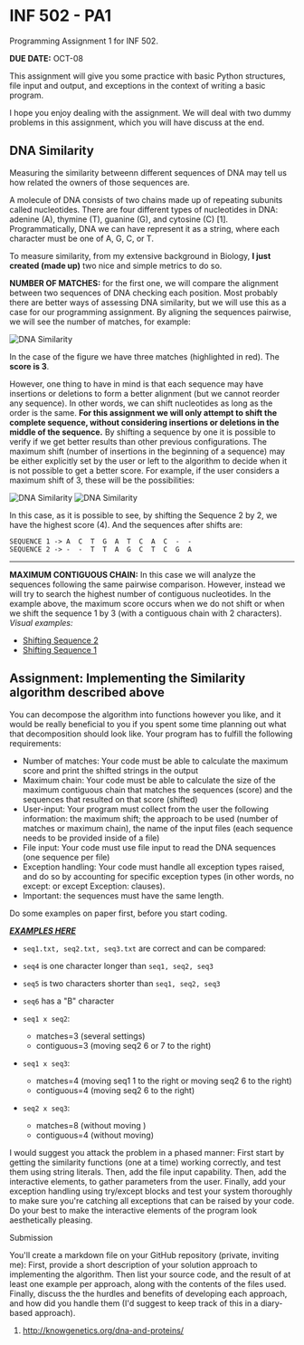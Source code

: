# INF 502 - PA1
Programming Assignment 1 for INF 502.

**DUE DATE:** OCT-08


This assignment will give you some practice with basic Python structures, file input and output, 
and exceptions in the context of writing a basic program. 

I hope you enjoy dealing with the assignment. We will deal with two dummy problems in this assignment, which you will have discuss at the end.

## DNA Similarity
Measuring the similarity betweenn different sequences of DNA may tell us how related the owners of those sequences are. 

A molecule of DNA consists of two chains made up of repeating subunits called nucleotides. There are four different types of nucleotides in DNA: adenine (A), thymine (T), guanine (G), and cytosine (C) [1]. Programmatically, DNA we can have represent it as a string, where each character must be one of A, G, C, or T.

To measure similarity, from my extensive background in Biology, **I just created (made up)** two nice and simple metrics to do so.

**NUMBER OF MATCHES:** for the first one, we will compare the alignment between two sequences of DNA checking each position. Most probably there are better ways of assessing DNA similarity, but we will use this as a case for our programming assignment. 
By aligning the sequences pairwise, we will see the number of matches, for example:

![DNA Similarity](images/DNA_1.png)

In the case of the figure we have three matches (highlighted in red). The **score is 3**.

However, one thing to have in mind is that each sequence may have insertions or deletions to form a better alignment (but we cannot reorder any sequence). In other words, we can shift nucleotides as long as the order is the same. **For this assignment we will only attempt to shift the complete sequence, without considering insertions or deletions in the middle of the sequence.** By shifting a sequence by one it is possible to verify if we get better results than other previous configurations. The maximum shift (number of insertions in the beginning of a sequence) may be either explicitly set by the user or left to the algorithm to decide when it is not possible to get a better score.  For example, if the user considers a maximum shift of 3, these will be the possibilities:

![DNA Similarity](images/DNA_2.png)
![DNA Similarity](images/DNA_3.png)

In this case, as it is possible to see, by shifting the Sequence 2 by 2, we have the highest score (4). And the sequences after shifts are:
```
SEQUENCE 1 -> A  C  T  G  A  T  C  A  C  -  -
SEQUENCE 2 -> -  -  T  T  A  G  C  T  C  G  A

```
_________________

**MAXIMUM CONTIGUOUS CHAIN:** In this case we will analyze the sequences following the same pairwise comparison. However, instead we will try to search the highest number of contiguous nucleotides. In the example above, the maximum score occurs when we do not shift or when we shift the sequence 1 by 3 (with a contiguous chain with 2 characters).  *Visual examples:*
* [Shifting Sequence 2](https://github.com/igorsteinmacher/INF502-Fall2020/blob/master/assignments/contig1.png)
* [Shifting Sequence 1](https://github.com/igorsteinmacher/INF502-Fall2020/blob/master/assignments/contig2.png)


## Assignment: Implementing the Similarity algorithm described above
 
You can decompose the algorithm into functions however you like, and it would be really beneficial to you if you spent some time planning out what that decomposition should look like. Your program has to fulfill the following requirements:

* Number of matches: Your code must be able to calculate the maximum score and print the shifted strings in the output
* Maximum chain: Your code must be able to calculate the size of the maximum contiguous chain that matches the sequences (score) and the sequences that resulted on that score (shifted)
* User-input: Your program must collect from the user the following information: the maximum shift; the approach to be used (number of matches or maximum chain), the name of the input files (each sequence needs to be provided inside of a file)
* File input: Your code must use file input to read the DNA sequences (one sequence per file)
* Exception handling: Your code must handle all exception types raised, and do so by accounting for specific exception types (in other words, no except: or except Exception: clauses).
* Important: the sequences must have the same length.

Do some examples on paper first, before you start coding.

***[EXAMPLES HERE](https://github.com/igorsteinmacher/INF502-Fall2020/tree/master/assignments/examplesPA1/ex02)***

* ```seq1.txt, seq2.txt, seq3.txt``` are correct and can be compared:
* ```seq4``` is one character longer than ```seq1, seq2, seq3```
* ```seq5``` is two characters shorter than ```seq1, seq2, seq3```
* ```seq6``` has a "B" character

* ```seq1 x seq2```: 
  - matches=3 (several settings)
  - contiguous=3 (moving seq2 6 or 7 to the right)

* ```seq1 x seq3```: 
  - matches=4 (moving seq1 1 to the right or moving seq2 6 to the right)
  - contiguous=4 (moving seq2 6 to the right)

* ```seq2 x seq3```: 
  - matches=8 (without moving )
  - contiguous=4 (without moving)



I would suggest you attack the problem in a phased manner: First start by getting the similarity functions (one at a time) working correctly, and test them using string literals. Then, add the file input capability. Then, add the interactive elements, to gather parameters from the user. Finally, add your exception handling using try/except blocks and test your system thoroughly to make sure you're catching all exceptions that can be raised by your code. Do your best to make the interactive elements of the program look aesthetically pleasing.


Submission

You'll create a markdown file on your GitHub repository (private, inviting me): First, provide a short description of your solution approach to implementing the algorithm. Then list your source code, and the result of at least one example per approach, along with the contents of the files used. Finally, discuss the the hurdles and benefits of developing each approach, and how did you handle them (I'd suggest to keep track of this in a diary-based approach).


1. http://knowgenetics.org/dna-and-proteins/
